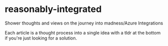 # reasonably-integrated
Shower thoughts and views on the journey into madness/Azure Integrations

Each article is a thought process into a single idea with a tldr at the bottom if you're just looking for a solution.